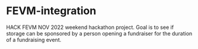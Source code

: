 # FEVM-integration
HACK FEVM NOV 2022 weekend hackathon project. Goal is to see if storage can be sponsored by a person opening a fundraiser for the duration of a fundraising event.
